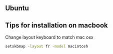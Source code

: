 ## Ubuntu 

## Tips for installation on macbook

Change layout keyboard to match mac osx 

```bash
setxkbmap -layout fr -model macintosh
```
